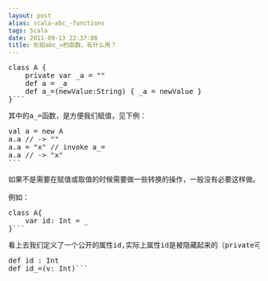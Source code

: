 ```yaml
---
layout: post
alias: scala-abc_-functions
tags: Scala
date: 2011-09-13 22:37:08
title: 形如abc_=的函数，有什么用？
---
```


<pre class="csharpcode"><span class="kwrd">class</span> A {
    <span class="kwrd">private</span> var _a = <span class="str">""</span>
    def a = _a
    def a_=(newValue:String) { _a = newValue }
}```
<p>其中的a_=函数，是方便我们赋值，见下例：
<pre class="csharpcode">val a = <span class="kwrd">new</span> A
a.a <span class="rem">// -> ""</span>
a.a = <span class="str">"x"</span> <span class="rem">// invoke a_=</span>
a.a <span class="rem">// -> "x"</span>
```
<p>如果不是需要在赋值或取值的时候需要做一些转换的操作，一般没有必要这样做。事实上，scala已经把所有的属性隐藏起来了。

例如：
<pre class="csharpcode"><span class="kwrd">class</span> A{
    var id: Int = _
}```
<p>看上去我们定义了一个公开的属性id,实际上属性id是被隐藏起来的（private可见），这里只是定义了两个方法
<pre class="csharpcode">def id : Int
def id_=(v: Int)```
